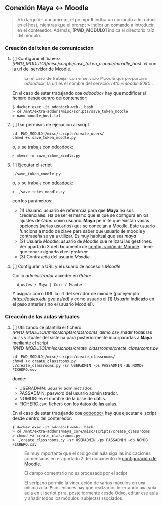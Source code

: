 ## Conexión Maya &harr; Moodle

> A lo largo del documento, el prompt **$** indica un comando a introducir en el host, mientras que el prompt **>** indica un comando a introducir en el contenedor. Además, **[PWD_MODULO]** indica el directorio raíz del módulo.
### Creación del token de comunicación

1. [ ] Configurar el fichero _[PWD_MODULO]/misc/scripts/save_token_moodle/moodle_host.txt_ con la url del servidor de Moodle.

    > En el caso de trabajar con el servicio Moodle que proporcina _odoodock_, la url es el nombre del servicio: _http://moodle:8080_ . 

    En el caso de estar trabajando con _odoodock_ hay que modificar el fichero desde dentro del contenedor:

    ```
    $ docker exec -it odoodock-web-1 bash
    > cd /mnt/extra-addons/misc/scripts/save_token_moodle
    > nano moodle_host.txt
    ```

2. [ ] Dar permisos de ejecución al script.

    ```
    cd [PWD_MODULO]/misc/scripts/create_users/
    chmod +x save_token_moodle.py
    ```

    o, si se trabaja con [odoodock](https://aoltra.github.io/odoodock/):

    ```
    > chmod +x save_token_moodle.py
    ```

3. [ ] Ejecutar el script

    ```
    ./save_token_moodle.py
    ```

    o, si se trabaja con [odoodock](https://aoltra.github.io/odoodock/):

    ```
    > ./save_token_moodle.py
    ```

    con los parámetros:

      * (1) Usuario: usuario de referencia para que **Maya** lea sus credenciales. Ha de ser el mismo que el que se configura en los ajustes de _Odoo_ como usuario. **Maya** permite que existan varias opciones (varias usuarios) que se conectan a Moodle. Este usuario funciona a modo de clave para saber que usuario de moodle y contraseña se va a utilizar. Es muy habitual que sea _maya_
      * (2) Usuario _Moodle_: usuario de _Moodle_ que relizará las gestiones. Ver apartado 3 del documento de [configuración de Moodle](/maya-core/docs/requirements/moodle-config). Tiene que tener asignado el rol profesor.
      * (3) Contraseña del usuario _Moodle_.


4. [ ] Configurar la URL y el usuario de acceso a _Moodle_
  
      Como _administrador_ acceder en _Odoo_:

         Ajustes / Maya | Core / Moodle 
         
      Y asignar como URL la url del servidor de moodle (por ejemplo _https://aules.edu.gva.es/ed_) y como usuario el (1) _Usuario_ indicado en el paso anterior (¡no el usuario Moodle!).

### Creación de las aulas virtuales

4. [ ]  Utilizando de plantilla el fichero _[PWD_MODULO]/misc/scripts/classrooms_demo.csv_ añadir todas las aulas virtuales del sistema para posteriormente incorporarlas a **Maya** mediante el script _[PWD_MODULO]/misc/scripts/create_classrooms/create_classrooms.py_

    ```
    cd [PWD_MODULO]/misc/scripts/create_classrooms/
    chmod +x create_classrooms.py
    ./create_classrooms.py -sr USERADMIN -ps PASSADMIN -db NOMDB FICHERO.csv 
    ```
    donde: 

      * USERADMIN: usuario administrador.
      * PASSADMIN: pasword del usuario administrador.
      * NOMDB: es el nombre de la base de datos. 
      * FICHERO.csv: fichero con los datos de las aulas.

    En el caso de estar trabajando con [odoodock](https://aoltra.github.io/odoodock/) hay que ejecutar el script desde dentro del contenedor:

    ```
    $ docker exec -it odoodock-web-1 bash
    > cd /mnt/extra-addons/maya_core/misc/scripts/create_classrooms
    > chmod +x create_classrooms.py
    > ./create_classrooms.py -sr USERADMIN -ps PASSADMIN -db NOMDB FICHERO.csv 
    ```

    > Es muy importante que el código del aula siga las indicaciones comentadas en el apartado 2 del documento de [configuración de Moodle](/maya-core/docs/requirements/moodle-config).

    > El campo comentario no es procesado por el script
 
    > El script no permite la vinculación de varios módulos en una misma aula. Esos enlaces hay que realizarlos insertando una sola aula en el script para, posteriormente desde Odoo, editar ese aula y añadir todos los módulos (subjects) asociados.
